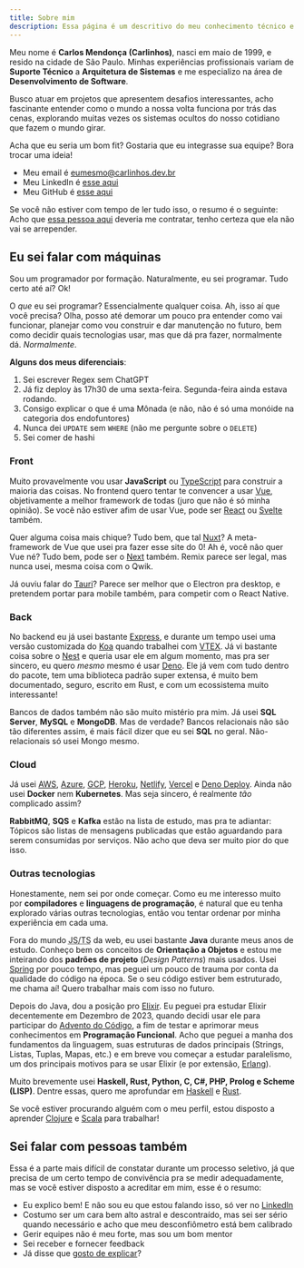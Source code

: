 ```yaml
---
title: Sobre mim
description: Essa página é um descritivo do meu conhecimento técnico e interpessoal
---
```


Meu nome é **Carlos Mendonça (Carlinhos)**, nasci em maio de 1999, e resido na cidade de São Paulo. Minhas experiências profissionais variam de **Suporte Técnico** a **Arquitetura de Sistemas** e me especializo na área de **Desenvolvimento de Software**.

Busco atuar em projetos que apresentem desafios interessantes, acho fascinante entender como o mundo a nossa volta funciona por trás das cenas, explorando muitas vezes os sistemas ocultos do nosso cotidiano que fazem o mundo girar.

Acha que eu seria um bom fit? Gostaria que eu integrasse sua equipe? Bora trocar uma ideia!

- Meu email é [eumesmo@carlinhos.dev.br](mailto:eumesmo@carlinhos.dev.br)
- Meu LinkedIn é [esse aqui](https://www.linkedin.com/in/carlospellizzari/)
- Meu GitHub é [esse aqui](https://github.com/Peruibeloko)

Se você não estiver com tempo de ler tudo isso, o resumo é o seguinte: Acho que [essa pessoa aqui](https://www.linkedin.com/in/me/) deveria me contratar, tenho certeza que ela não vai se arrepender.

## Eu sei falar com máquinas

Sou um programador por formação. Naturalmente, eu sei programar. Tudo certo até aí? Ok!

O _que_ eu sei programar? Essencialmente qualquer coisa. Ah, isso aí que você precisa? Olha, posso até demorar um pouco pra entender como vai funcionar, planejar como vou construir e dar manutenção no futuro, bem como decidir quais tecnologias usar, mas que dá pra fazer, normalmente dá. _Normalmente_.

**Alguns dos meus diferenciais**:

1. Sei escrever Regex sem ChatGPT
1. Já fiz deploy às 17h30 de uma sexta-feira. Segunda-feira ainda estava rodando.
1. Consigo explicar o que é uma Mônada (e não, não é só uma monóide na categoria dos endofuntores)
1. Nunca dei `UPDATE` sem `WHERE` (não me pergunte sobre o `DELETE`)
1. Sei comer de hashi

### Front

Muito provavelmente vou usar **JavaScript** ou [TypeScript](https://www.typescriptlang.org/) para construir a maioria das coisas. No frontend quero tentar te convencer a usar [Vue](https://vuejs.org/), objetivamente a melhor framework de todas (juro que não é só minha opinião). Se você não estiver afim de usar Vue, pode ser [React](https://react.dev/) ou [Svelte](https://svelte.dev/) também.

Quer alguma coisa mais chique? Tudo bem, que tal [Nuxt](https://nuxt.com/)? A meta-framework de Vue que usei pra fazer esse site do 0! Ah é, você não quer Vue né? Tudo bem, pode ser o [Next](https://nextjs.org/) também. Remix parece ser legal, mas nunca usei, mesma coisa com o Qwik.

Já ouviu falar do [Tauri](https://tauri.app/)? Parece ser melhor que o Electron pra desktop, e pretendem portar para mobile também, para competir com o React Native.

### Back

No backend eu já usei bastante [Express](https://expressjs.com/), e durante um tempo usei uma versão customizada do [Koa](https://koajs.com/#response) quando trabalhei com [VTEX](https://vtex.com/br-pt/). Já vi bastante coisa sobre o [Nest](https://nestjs.com/) e queria usar ele em algum momento, mas pra ser sincero, eu quero _mesmo_ mesmo é usar [Deno](https://deno.com/). Ele já vem com tudo dentro do pacote, tem uma biblioteca padrão super extensa, é muito bem documentado, seguro, escrito em Rust, e com um ecossistema muito interessante!

Bancos de dados também não são muito mistério pra mim. Já usei **SQL Server**, **MySQL** e **MongoDB**. Mas de verdade? Bancos relacionais não são tão diferentes assim, é mais fácil dizer que eu sei **SQL** no geral. Não-relacionais só usei Mongo mesmo.

### Cloud

Já usei [AWS](https://aws.amazon.com/), [Azure](https://azure.microsoft.com/en-us), [GCP](https://cloud.google.com/), [Heroku](https://www.heroku.com/), [Netlify](https://www.netlify.com/), [Vercel](https://vercel.com/) e [Deno Deploy](https://deno.com/deploy). Ainda não usei **Docker** nem **Kubernetes**. Mas seja sincero, é realmente _tão_ complicado assim?

**RabbitMQ**, **SQS** e **Kafka** estão na lista de estudo, mas pra te adiantar: Tópicos são listas de mensagens publicadas que estão aguardando para serem consumidas por serviços. Não acho que deva ser muito pior do que isso.

### Outras tecnologias

Honestamente, nem sei por onde começar. Como eu me interesso muito por **compiladores** e **linguagens de programação**, é natural que eu tenha explorado várias outras tecnologias, então vou tentar ordenar por minha experiência em cada uma.

Fora do mundo <abbr title="JavaScript ou TypeScript">JS/TS</abbr> da web, eu usei bastante **Java** durante meus anos de estudo. Conheço bem os conceitos de **Orientação a Objetos** e estou me inteirando dos **padrões de projeto** (_Design Patterns_) mais usados. Usei [Spring](https://spring.io/) por pouco tempo, mas peguei um pouco de trauma por conta da qualidade do código na época. Se o seu código estiver bem estruturado, me chama aí! Quero trabalhar mais com isso no futuro.

Depois do Java, dou a posição pro [Elixir](https://elixir-lang.org/). Eu peguei pra estudar Elixir decentemente em Dezembro de 2023, quando decidi usar ele para participar do [Advento do Código](https://adventofcode.com/), a fim de testar e aprimorar meus conhecimentos em **Programação Funcional**. Acho que peguei a manha dos fundamentos da linguagem, suas estruturas de dados principais (Strings, Listas, Tuplas, Mapas, etc.) e em breve vou começar a estudar paralelismo, um dos principais motivos para se usar Elixir (e por extensão, [Erlang](https://www.erlang.org/)).

Muito brevemente usei **Haskell, Rust, Python, C, C#, PHP, Prolog e Scheme (LISP)**. Dentre essas, quero me aprofundar em [Haskell](https://www.haskell.org/) e [Rust](https://www.rust-lang.org/).

Se você estiver procurando alguém com o meu perfil, estou disposto a aprender [Clojure](https://clojure.org/) e [Scala](https://www.scala-lang.org/) para trabalhar!

## Sei falar com pessoas também

Essa é a parte mais difícil de constatar durante um processo seletivo, já que precisa de um certo tempo de convivência pra se medir adequadamente, mas se você estiver disposto a acreditar em mim, esse é o resumo:

- Eu explico bem! E não sou eu que estou falando isso, só ver no [LinkedIn](https://www.linkedin.com/in/carlospellizzari/details/recommendations/)
- Costumo ser um cara bem alto astral e descontraído, mas sei ser sério quando necessário e acho que meu desconfiômetro está bem calibrado
- Gerir equipes não é meu forte, mas sou um bom mentor
- Sei receber e fornecer feedback
- Já disse que [gosto de explicar](https://youtu.be/Bf471dYOdlw?si=Pm5DOOzVgLtQeCej&t=1789)?
